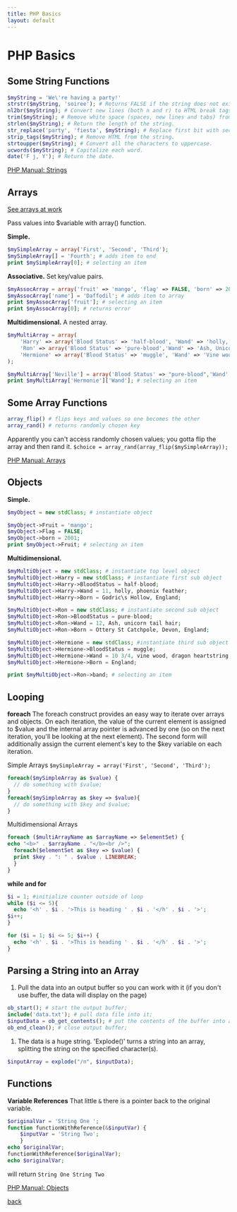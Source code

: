```yaml
---
title: PHP Basics
layout: default
---
```


# PHP Basics

## Some String Functions
```php
$myString = 'We\'re having a party!'
strstr($myString, 'soiree'); # Returns FALSE if the string does not exists.
nl2br($myString); # Convert new lines (both n and r) to HTML break tags.
trim($myString); # Remove white space (spaces, new lines and tabs) from the beginning and end.
strlen($myString); # Return the length of the string.
str_replace('party', 'fiesta', $myString); # Replace first bit with second bit in third bit.
strip_tags($myString); # Remove HTML from the string.
strtoupper($myString); # Convert all the characters to uppercase.
ucwords($myString); # Capitalize each word.
date('F j, Y'); # Return the date.

```

[PHP Manual: Strings](https://www.php.net/manual/en/language.types.string.php)

## Arrays

[See arrays at work](https://github.com/cathysnider/gitBasics/blob/master/arrayWork.php)

Pass values into $variable with array() function.

**Simple.**
```php
$mySimpleArray = array('First', 'Second', 'Third');
$mySimpleArray[] = 'Fourth'; # adds item to end
print $mySimpleArray[0]; # selecting an item
```
**Associative.** Set key/value pairs.
```php
$myAssocArray = array('fruit' => 'mango', 'flag' => FALSE, 'born' => 2001,);
$myAssocArray['name'] = 'Daffodil'; # adds item to array
print $myAssocArray['fruit']; # selecting an item
print $myAssocArray[0]; # returns error
```

**Multidimensional.** A nested array.
```php
$myMultiArray = array(
    'Harry' => array('Blood Status' => 'half-blood', 'Wand' => 'holly, Phoenix feather','Patronus' => 'Stag',),
    'Ron' => array('Blood Status' => 'pure-blood','Wand' => 'Ash, Unicorn tail hair','Patronus' => 'Jack Russell terrier',),
    'Hermione' => array('Blood Status' => 'muggle', 'Wand' => 'Vine wood, Dragon heartstring', 'Patronus' => 'Otter',)
);

$myMultiArray['Neville'] = array('Blood Status' => "pure-blood",'Wand' => 'Cherry, Unicorn tail','Patronus' => "Non-corporeal",); # adds item to end
print $myMultiArray['Hermonie']['Wand']; # selecting an item
```

## Some Array Functions
```php
array_flip() # flips keys and values so one becomes the other
array_rand() # returns randomly chosen key
```
Apparently you can't access randomly chosen values; you gotta flip the array and then rand it. `$choice = array_rand(array_flip($mySimpleArray));`


[PHP Manual: Arrays](https://www.php.net/manual/en/language.types.array.php)

## Objects

**Simple.**
```php
$myObject = new stdClass; # instantiate object

$myObject->Fruit = 'mango';
$myObject->Flag = FALSE;
$myObject->born = 2001;
print $myObject->Fruit; # selecting an item
```

**Multidimensional.**
```php
$myMultiObject = new stdClass; # instantiate top level object
$myMultiObject->Harry = new stdClass; # instantiate first sub object
$myMultiObject->Harry->BloodStatus = half-blood;
$myMultiObject->Harry->Wand = 11, holly, phoenix feather;
$myMultiObject->Harry->Born = Godric\s Hollow, England;

$myMultiObject->Ron = new stdClass; # instantiate second sub object
$myMultiObject->Ron->BloodStatus = pure-blood;
$myMultiObject->Ron->Wand = 12, Ash, unicorn tail hair;
$myMultiObject->Ron->Born = Ottery St Catchpole, Devon, England;

$myMultiObject->Hermione = new stdClass; #instantiate third sub object
$myMultiObject->Hermione->BloodStatus = muggle;
$myMultiObject->Hermione->Wand = 10 3/4, vine wood, dragon heartstring;
$myMultiObject->Hermione->Born = England;

print $myMultiObject->Ron->band; # selecting an item
```

## Looping

**foreach**
The foreach construct provides an easy way to iterate over arrays and objects. On each iteration, the value of the current element is assigned to $value and the internal array pointer is advanced by one (so on the next iteration, you'll be looking at the next element). The second form will additionally assign the current element's key to the $key variable on each iteration.

Simple Arrays `$mySimpleArray = array('First', 'Second', 'Third');`
```php
foreach($mySimpleArray as $value) {
  // do something with $value;
}
foreach($mySimpleArray as $key => $value){
  // do something with $key and $value;
}
```

Multidimensional Arrays
```php
foreach ($multiArrayName as $arrayName => $elementSet) {
echo "<b>" . $arrayName . "</b><br />";
  foreach($elementSet as $key => $value) {
  print $key . ": " . $value . LINEBREAK;
  }
}
```

**while and for**

```php
$i = 1; #initialize counter outside of loop
while ($i <= 5){
  echo '<h' . $i . '>This is heading ' . $i . '</h' . $i . '>';
$i++;
}

for ($i = 1; $i <= 5; $i++) {
  echo '<h' . $i . '>This is heading ' . $i . '</h' . $i . '>';
}
```

## Parsing a String into an Array

1. Pull the data into an output buffer so you can work with it (if you don't use buffer, the data will display on the page)
```php
ob_start(); # start the output buffer;
include('data.txt'); # pull data file into it;
$inputData = ob_get_contents(); # put the contents of the buffer into a variable;
ob_end_clean(); # close output buffer;
```
1. The data is a huge string. 'Explode()' turns a string into an array, splitting the string on the specified character(s).
```php
$inputArray = explode("/n", $inputData);
```
## Functions

**Variable References**
That little `&` there is a pointer back to the original variable.
```php
$originalVar = 'String One ';
function functionWithReference(&$inputVar) {
    $inputVar = 'String Two';
    }
echo $originalVar;
functionWithReference($originalVar);
echo $originalVar;
```
will return `String One String Two `





[PHP Manual: Objects](https://www.php.net/manual/en/language.types.object.php) <br />

[back](./)
